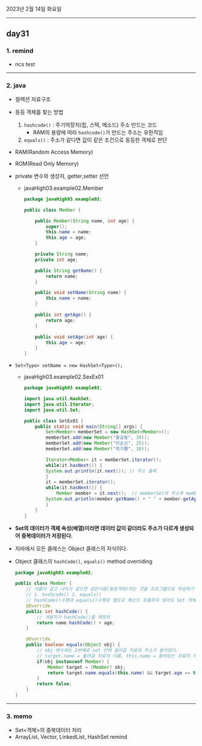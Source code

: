 2023년 2월 14일 화요일

---

## day31

### 1. remind

- ncs test

---

### 2. java

- 컬렉션 자료구조
- 동등 객체를 찾는 방법
  1. `hashcode()` : 주기억장치(힙, 스택, 메소드) 주소 만드는 코드
     - RAM의 용량에 따라 `hashcode()`가 만드는 주소는 유한적임
  2. `equals()` : 주소가 같다면 값이 같은 조건으로 동등한 객체로 판단
- RAM(Random Access Memory)
- ROM(Read Only Memory)
- private 변수와 생성자, getter,setter 선언

  - javaHigh03.example02.Member

    ```java
    package javaHigh03.example02;

    public class Member {

        public Member(String name, int age) {
            super();
            this.name = name;
            this.age = age;
        }

        private String name;
        private int age;

        public String getName() {
            return name;
        }

        public void setName(String name) {
            this.name = name;
        }

        public int getAge() {
            return age;
        }

        public void setAge(int age) {
            this.age = age;
        }
    }
    ```

- `Set<Type> setName = new HashSet<Type>();`

  - javaHigh03.example02.SexEx01

    ```java
    package javaHigh03.example02;

    import java.util.HashSet;
    import java.util.Iterator;
    import java.util.Set;

    public class SetEx01 {
        public static void main(String[] args) {
            Set<Member> memberSet = new HashSet<Member>();
            memberSet.add(new Member("홍길동", 30));
            memberSet.add(new Member("이순신", 25));
            memberSet.add(new Member("최기쁨", 10));

            Iterator<Member> it = memberSet.iterator();
            while(it.hasNext()) {
            System.out.println(it.next()); // 주소 출력
            }
            it = memberSet.iterator();
            while(it.hasNext()) {
                Member member = it.next();	// memberSet의 주소와 member 객체를 연결
            System.out.println(member.getName() + " " + member.getAge());
            }
        }
    }
    ```

- **Set의 데이터가 객체 속성(배열)이라면 데이터 값이 같더라도 주소가 다르게 생성되어 중복데이터가 저장된다.**
- 자바에서 모든 클래스는 Object 클래스의 자식이다.
- Object 클래스의 `hashCode()`, `equals()` method overriding

  ```java
  package javaHigh03.example02;

  public class Member {
      // 이름이 같고 나이가 같으면 같은사람(동등객체)라는 것을 프로그램으로 작성하기
      // 1. hashcode() 2. equals()
      // hashCode()수행과 equals()수행은 별도로 메소드 호출하지 않아도 Set 객체가 자동호출한다.
      @Override
      public int hashCode() {
          // 개발자가 hashCode()를 재정의
          return name.hashCode() + age;
      }

      @Override
      public boolean equals(Object obj) {
          // obj 변수에는 2번째로 set 안에 들어갈 자료의 주소가 들어있다.
          // target.name = 들어갈 자료의 이름, this.name = 들어있는 자료의 이름
          if(obj instanceof Member) {
              Member target = (Member) obj;
              return target.name.equals(this.name) && target.age == this.age;
          }
          return false;
      }
  }
  ```

---

### 3. memo

- Set<객체>의 중복데이터 처리
- ArrayList, Vector, LinkedList, HashSet remind
